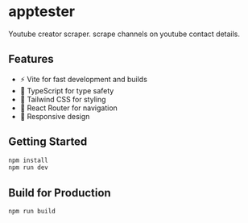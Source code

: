 # apptester

Youtube creator scraper. scrape channels on youtube contact details.

## Features

- ⚡ Vite for fast development and builds
- 🔷 TypeScript for type safety
- 🎨 Tailwind CSS for styling
- 🧭 React Router for navigation
- 📱 Responsive design

## Getting Started

```bash
npm install
npm run dev
```

## Build for Production

```bash
npm run build
```